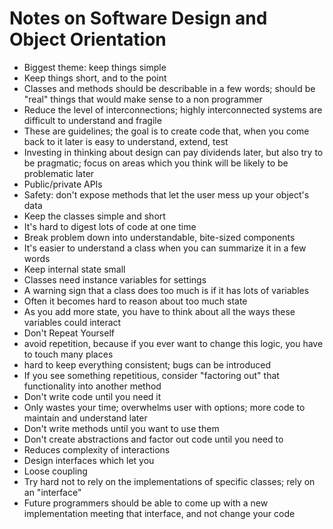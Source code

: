 # Notes on Software Design and Object Orientation

* Biggest theme: keep things simple
 * Keep things short, and to the point
 * Classes and methods should be describable in a few words; should be "real"
   things that would make sense to a non programmer
 * Reduce the level of interconnections; highly interconnected systems are
   difficult to understand and fragile
 * These are guidelines; the goal is to create code that, when you come back
   to it later is easy to understand, extend, test
 * Investing in thinking about design can pay dividends later, but also try to
   be pragmatic; focus on areas which you think will be likely to be
   problematic later
* Public/private APIs
 * Safety: don't expose methods that let the user mess up your object's data
* Keep the classes simple and short
 * It's hard to digest lots of code at one time
 * Break problem down into understandable, bite-sized components
 * It's easier to understand a class when you can summarize it in a few words
* Keep internal state small
 * Classes need instance variables for settings
 * A warning sign that a class does too much is if it has lots of variables
 * Often it becomes hard to reason about too much state
  * As you add more state, you have to think about all the ways these
    variables could interact
* Don't Repeat Yourself
 * avoid repetition, because if you ever want to change this logic, you have
   to touch many places
 * hard to keep everything consistent; bugs can be introduced
 * If you see something repetitious, consider "factoring out" that
   functionality into another method
* Don't write code until you need it
 * Only wastes your time; overwhelms user with options; more code to maintain
   and understand later
 * Don't write methods until you want to use them
 * Don't create abstractions and factor out code until you need to
 * Reduces complexity of interactions
 * Design interfaces which let you 
* Loose coupling
 * Try hard not to rely on the implementations of specific classes; rely on
   an "interface"
 * Future programmers should be able to come up with a new implementation
   meeting that interface, and not change your code
